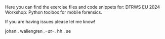 Here you can find the exercise files and code snippets for: DFRWS EU 2024 Workshop: Python toolbox for mobile forensics.

If you are having issues please let me know!

johan . wallengren _.=at=._ hh . se
